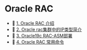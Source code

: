 # Oracle RAC

* 📄 [1. Oracle RAC 介绍](Oracle%20RAC/1.%20Oracle%20RAC%20介绍.md)
* 📄 [2. Oracle rac集群中的IP类型简介](Oracle%20RAC/2.%20Oracle%20rac集群中的IP类型简介.md)
* 📄 [3. Oracle19c RAC-ASM部署](Oracle%20RAC/3.%20Oracle19c%20RAC-ASM部署.md)
* 📄 [4. Oracle RAC 常用命令](Oracle%20RAC/4.%20Oracle%20RAC%20常用命令.md)

‍
